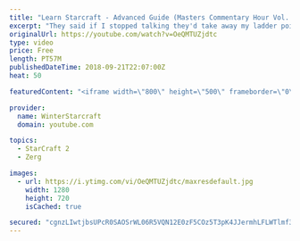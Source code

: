 ```yaml
---
title: "Learn Starcraft - Advanced Guide (Masters Commentary Hour Vol. 1)"
excerpt: "They said if I stopped talking they'd take away my ladder points. Next one I upload will have more terran/toss blame RNGesus."
originalUrl: https://youtube.com/watch?v=OeQMTUZjdtc
type: video
price: Free
length: PT57M
publishedDateTime: 2018-09-21T22:07:00Z
heat: 50

featuredContent: "<iframe width=\"800\" height=\"500\" frameborder=\"0\" src=\"https://www.youtube.com/embed/OeQMTUZjdtc\" allow=\"accelerometer; autoplay; encrypted-media; gyroscope; picture-in-picture\" allowfullscreen></iframe>"

provider:
  name: WinterStarcraft
  domain: youtube.com

topics:
  - StarCraft 2
  - Zerg

images:
  - url: https://i.ytimg.com/vi/OeQMTUZjdtc/maxresdefault.jpg
    width: 1280
    height: 720
    isCached: true

secured: "cgnzLIwtjbsUPcR0SAOSrWL06R5VQN12E0zF5COz5T3pK4JJermhLFLWTlmf3qetelBaz5dTBF+AL8DGVG/kO4CEzfOnDxvZz8nmValAbv1gcGQuqKgmFpWgyfeN4iII+OVmkuI9nKEckEvRIDnukItfLe2LwwVTbKtzm0gcupBAAiF6SJAUqGeg330t9grTRzqwHxwmkhDDJkcXmfBEM7v5mtVNLWYeL/PPuJ1/PbfOsAT8dnvPLkEXw21w7XMO+9V/URjAxuKm/VZLnYIg9FPeBxpmb/EuqA5Xbp+xVRrnAjb33B7g0mh+mOwWzurmR/Y1SduvRNjce9vsEN86ZpSoY8z6TXbXCv7Eddcw6eLVFOhPzdXOzkyiRlgyYOSD5AFqZjskXuveQhfH09trAbWslpvaT7HRU2zteipYmc8=;i8foshKPdryOXXKg/Q25QA=="
---
```


